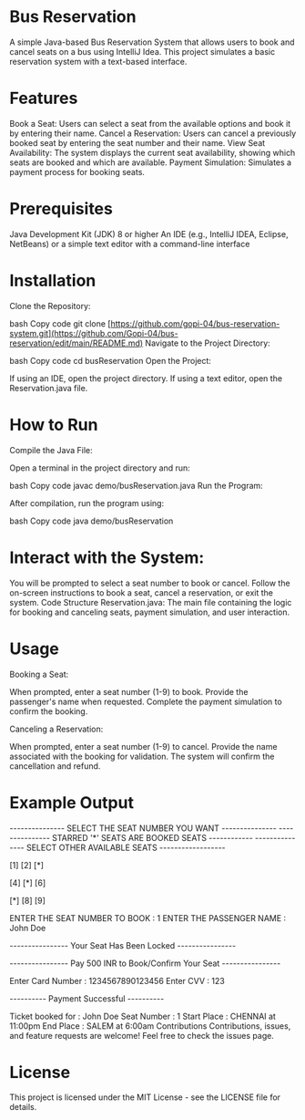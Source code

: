 # Bus Reservation

A simple Java-based Bus Reservation System that allows users to book and cancel seats on a bus using IntelliJ Idea. This project simulates a basic reservation system with a text-based interface.

# Features
Book a Seat: Users can select a seat from the available options and book it by entering their name.
Cancel a Reservation: Users can cancel a previously booked seat by entering the seat number and their name.
View Seat Availability: The system displays the current seat availability, showing which seats are booked and which are available.
Payment Simulation: Simulates a payment process for booking seats.
# Prerequisites
Java Development Kit (JDK) 8 or higher
An IDE (e.g., IntelliJ IDEA, Eclipse, NetBeans) or a simple text editor with a command-line interface
# Installation
Clone the Repository:

bash
Copy code
git clone [https://github.com/gopi-04/bus-reservation-system.git](https://github.com/Gopi-04/bus-reservation/edit/main/README.md)
Navigate to the Project Directory:

bash
Copy code
cd busReservation
Open the Project:

If using an IDE, open the project directory.
If using a text editor, open the Reservation.java file.
# How to Run
Compile the Java File:

Open a terminal in the project directory and run:

bash
Copy code
javac demo/busReservation.java
Run the Program:

After compilation, run the program using:

bash
Copy code
java demo/busReservation
# Interact with the System:

You will be prompted to select a seat number to book or cancel.
Follow the on-screen instructions to book a seat, cancel a reservation, or exit the system.
Code Structure
Reservation.java: The main file containing the logic for booking and canceling seats, payment simulation, and user interaction.
# Usage
Booking a Seat:

When prompted, enter a seat number (1-9) to book.
Provide the passenger's name when requested.
Complete the payment simulation to confirm the booking.

Canceling a Reservation:

When prompted, enter a seat number (1-9) to cancel.
Provide the name associated with the booking for validation.
The system will confirm the cancellation and refund.
# Example Output

---------------   SELECT THE SEAT NUMBER YOU WANT   ---------------
---------------   STARRED '*' SEATS ARE BOOKED SEATS   ------------
---------------   SELECT OTHER AVAILABLE SEATS   ------------------

[1]  [2]  [*]  

[4]  [*]  [6]  

[*]  [8]  [9]  

ENTER THE SEAT NUMBER TO BOOK : 1
ENTER THE PASSENGER NAME : John Doe

---------------- Your Seat Has Been Locked ----------------

---------------- Pay 500 INR to Book/Confirm Your Seat ----------------

Enter Card Number : 1234567890123456
Enter CVV : 123

----------  Payment Successful  ----------

Ticket booked for : John Doe
Seat Number       : 1
Start Place       : CHENNAI at 11:00pm
End Place         : SALEM at 6:00am
Contributions
Contributions, issues, and feature requests are welcome! Feel free to check the issues page.

# License
This project is licensed under the MIT License - see the LICENSE file for details.

